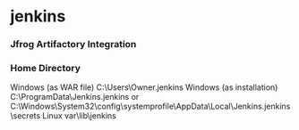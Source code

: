 # jenkins

### Jfrog Artifactory Integration

### Home Directory

Windows (as WAR file)             C:\Users\Owner\.jenkins
Windows (as installation)         C:\ProgramData\Jenkins\.jenkins or C:\Windows\System32\config\systemprofile\AppData\Local\Jenkins\.jenkins\secrets
Linux                             var\lib\jenkins



